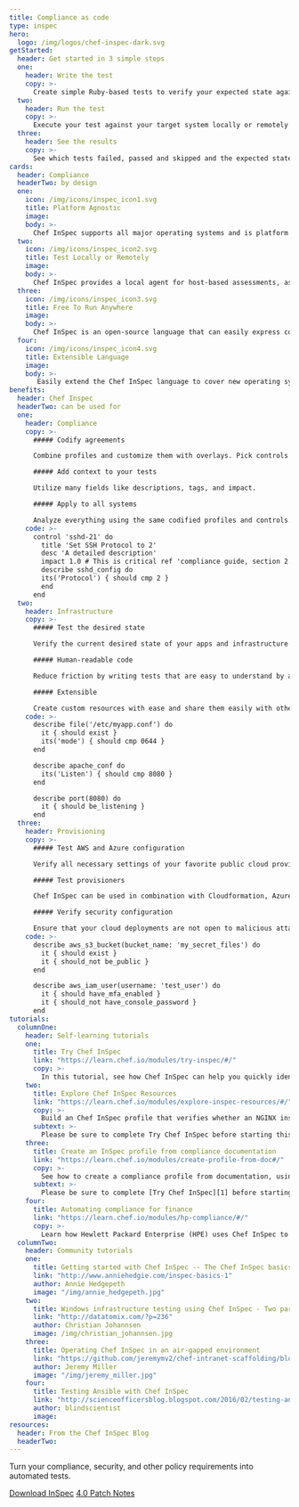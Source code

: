 ```yaml
---
title: Compliance as code
type: inspec
hero: 
  logo: /img/logos/chef-inspec-dark.svg
getStarted: 
  header: Get started in 3 simple steps
  one: 
    header: Write the test
    copy: >-
      Create simple Ruby-based tests to verify your expected state against the current state of your systems.
  two:
    header: Run the test
    copy: >-
      Execute your test against your target system locally or remotely with one simple command.
  three:
    header: See the results
    copy: >-
      See which tests failed, passed and skipped and the expected state against the current state of your target system, in one simple output.
cards:
  header: Compliance
  headerTwo: by design
  one:
    icon: /img/icons/inspec_icon1.svg
    title: Platform Agnostic
    image: 
    body: >-
      Chef InSpec supports all major operating systems and is platform agnostic, allowing you the freedom to run compliance and security tests anywhere. 
  two:
    icon: /img/icons/inspec_icon2.svg
    title: Test Locally or Remotely
    image: 
    body: >-
      Chef InSpec provides a local agent for host-based assessments, as well as full remote testing support via SSH and WinRM. 
  three:
    icon: /img/icons/inspec_icon3.svg
    title: Free To Run Anywhere
    image: 
    body: >-
      Chef InSpec is an open-source language that can easily express compliance as code, with the freedom to run anywhere.
  four:
    icon: /img/icons/inspec_icon4.svg
    title: Extensible Language
    image: 
    body: >-
       Easily extend the Chef InSpec language to cover new operating systems, devices, or applications.
benefits:
  header: Chef Inspec
  headerTwo: can be used for
  one: 
    header: Compliance
    copy: >-
      ##### Codify agreements  

      Combine profiles and customize them with overlays. Pick controls and define exceptions as code.  

      ##### Add context to your tests  

      Utilize many fields like descriptions, tags, and impact.   

      ##### Apply to all systems  

      Analyze everything using the same codified profiles and controls.
    code: >-
      control 'sshd-21' do
        title 'Set SSH Protocol to 2'
        desc 'A detailed description'
        impact 1.0 # This is critical ref 'compliance guide, section 2.1'
        describe sshd_config do
        its('Protocol') { should cmp 2 }
        end
      end
  two:
    header: Infrastructure
    copy: >-
      ##### Test the desired state  

      Verify the current desired state of your apps and infrastructure according to the code you write.  

      ##### Human-readable code  

      Reduce friction by writing tests that are easy to understand by anyone.  

      ##### Extensible  

      Create custom resources with ease and share them easily with others.
    code: >-
      describe file('/etc/myapp.conf') do
        it { should exist }
        its('mode') { should cmp 0644 }
      end

      describe apache_conf do
        its('Listen') { should cmp 8080 }
      end

      describe port(8080) do
        it { should be_listening }
      end
  three:
    header: Provisioning
    copy: >-
      ##### Test AWS and Azure configuration  

      Verify all necessary settings of your favorite public cloud providers.  

      ##### Test provisioners  

      Chef InSpec can be used in combination with Cloudformation, Azure resource manager templates and Terraform.  

      ##### Verify security configuration  

      Ensure that your cloud deployments are not open to malicious attacks due to misconfiguration.
    code: >-
      describe aws_s3_bucket(bucket_name: 'my_secret_files') do
        it { should exist }
        it { should_not be_public }
      end

      describe aws_iam_user(username: 'test_user') do
        it { should have_mfa_enabled }
        it { should_not have_console_password }
      end
tutorials:
  columnOne: 
    header: Self-learning tutorials
    one: 
      title: Try Chef InSpec
      link: "https://learn.chef.io/modules/try-inspec/#/"
      copy: >-
        In this tutorial, see how Chef InSpec can help you quickly identify potential compliance and security issues on your infrastructure.
    two: 
      title: Explore Chef InSpec Resources
      link: "https://learn.chef.io/modules/explore-inspec-resources/#/"
      copy: >-
        Build an Chef InSpec profile that verifies whether an NGINX installation meets your requirements.
      subtext: >-
        Please be sure to complete Try Chef InSpec before starting this module. 
    three: 
      title: Create an InSpec profile from compliance documentation 
      link: "https://learn.chef.io/modules/create-profile-from-doc#/"
      copy: >-
        See how to create a compliance profile from documentation, using the Center for Internet Security (CIS) benchmarks as an example.
      subtext: >-
        Please be sure to complete [Try Chef InSpec][1] before starting this module. 
    four:
      title: Automating compliance for finance 
      link: "https://learn.chef.io/modules/hp-compliance/#/" 
      copy: >-
        Learn how Hewlett Packard Enterprise (HPE) uses Chef InSpec to ensure compliance and security.
  columnTwo:
    header: Community tutorials
    one: 
      title: Getting started with Chef InSpec -- The Chef InSpec basics series
      link: "http://www.anniehedgie.com/inspec-basics-1"
      author: Annie Hedgepeth
      image: "/img/annie_hedgepeth.jpg"
    two: 
      title: Windows infrastructure testing using Chef InSpec - Two part series
      link: "http://datatomix.com/?p=236"
      author: Christian Johannsen
      image: /img/christian_johannsen.jpg
    three:
      title: Operating Chef InSpec in an air-gapped environment
      link: "https://github.com/jeremymv2/chef-intranet-scaffolding/blob/master/README.md"
      author: Jeremy Miller
      image: "/img/jeremy_miller.jpg"
    four: 
      title: Testing Ansible with Chef InSpec
      link: "http://scienceofficersblog.blogspot.com/2016/02/testing-ansible-with-inspec.html"
      author: blindscientist
      image:
resources:
  header: From the Chef InSpec Blog
  headerTwo: 
---
```

Turn your compliance, security, and other policy requirements into automated tests.

<a class="btn btn-primary" href="{{ .Params.hero.primaryURL }}">Download InSpec</a>
<a class="btn btn-secondary" href="{{ .Params.hero.secondaryURL }}">4.0 Patch Notes</a>
